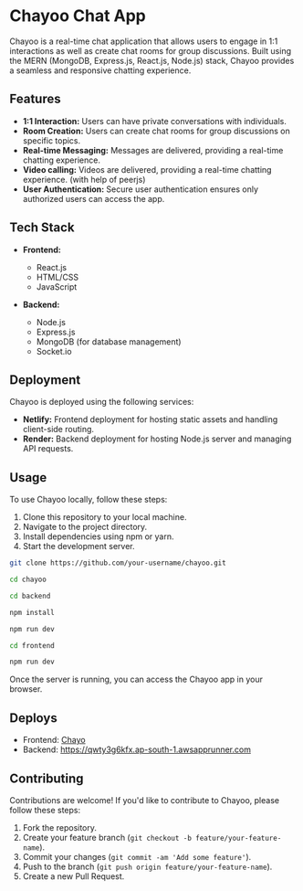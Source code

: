 # Chayoo Chat App

Chayoo is a real-time chat application that allows users to engage in 1:1 interactions as well as create chat rooms for group discussions. Built using the MERN (MongoDB, Express.js, React.js, Node.js) stack, Chayoo provides a seamless and responsive chatting experience.

## Features

- **1:1 Interaction:** Users can have private conversations with individuals.
- **Room Creation:** Users can create chat rooms for group discussions on specific topics.
- **Real-time Messaging:** Messages are delivered, providing a real-time chatting experience.
- **Video calling:** Videos are delivered, providing a real-time chatting experience. (with help of peerjs)
- **User Authentication:** Secure user authentication ensures only authorized users can access the app.

## Tech Stack

- **Frontend:**
  - React.js
  - HTML/CSS
  - JavaScript

- **Backend:**
  - Node.js
  - Express.js
  - MongoDB (for database management)
  - Socket.io

## Deployment

Chayoo is deployed using the following services:

- **Netlify:** Frontend deployment for hosting static assets and handling client-side routing.
- **Render:** Backend deployment for hosting Node.js server and managing API requests.

## Usage

To use Chayoo locally, follow these steps:

1. Clone this repository to your local machine.
2. Navigate to the project directory.
3. Install dependencies using npm or yarn.
4. Start the development server.

```bash
git clone https://github.com/your-username/chayoo.git

cd chayoo

cd backend

npm install

npm run dev

cd frontend

npm run dev
```

Once the server is running, you can access the Chayoo app in your browser.

## Deploys

- Frontend: [Chayo](https://chayoo.vercel.app/)
-  Backend: https://qwty3g6kfx.ap-south-1.awsapprunner.com

## Contributing

Contributions are welcome! If you'd like to contribute to Chayoo, please follow these steps:

1. Fork the repository.
2. Create your feature branch (`git checkout -b feature/your-feature-name`).
3. Commit your changes (`git commit -am 'Add some feature'`).
4. Push to the branch (`git push origin feature/your-feature-name`).
5. Create a new Pull Request.

